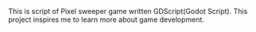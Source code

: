 This is script of Pixel sweeper game written GDScript(Godot Script). This project inspires me to learn more about game development.
